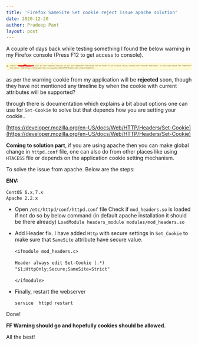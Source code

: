```yaml
---
title: 'Firefox SameSite Set cookie reject issue apache solution'
date: 2020-12-20
author: Pradeep Pant
layout: post
---
```

A couple of days back while testing something I found the below warning in my Firefox console (Press F12 to get access to console).

![](/data/images/SameSite_cookie_warning_ff.png)

as per the warning cookie from my application will be **rejected** soon, though they have not mentioned any timeline by when the cookie with current attributes will be supported?

through there is documentation which explains a bit about options one can use for ````Set-Cookie```` to solve but that depends how you are setting your cookie..

[https://developer.mozilla.org/en-US/docs/Web/HTTP/Headers/Set-Cookie](https://developer.mozilla.org/en-US/docs/Web/HTTP/Headers/Set-Cookie)

**Coming to solution part**, if you are using apache then you can make global change in ````httpd.conf```` file, one can also do from other places like using ````HTACESS```` file or depends on the application cookie setting mechanism.

To solve the issue from apache. Below are the steps: 

**ENV:**

````
CentOS 6.x,7.x 
Apache 2.2.x
````
* Open ````/etc/httpd/conf/httpd.conf```` file Check if ````mod_headers.so```` is loaded if not do so by below command (in default apache installation it should be there already)
  ````LoadModule headers_module modules/mod_headers.so````

* Add Header fix. I have added ````Http```` with secure settings in
  ````Set_Cookie```` to make sure that ````SameSite```` attribute have secure value.

    
    ````<ifmodule mod_headers.c>````
    
    ````Header always edit Set-Cookie (.*) "$1;HttpOnly;Secure;SameSite=Strict"````
    
    ````</ifmodule>````
    

* Finally, restart the webserver

    ````
    service  httpd restart
    ````


Done!  

**FF Warning should go and hopefully cookies should be allowed.**


All the best!
